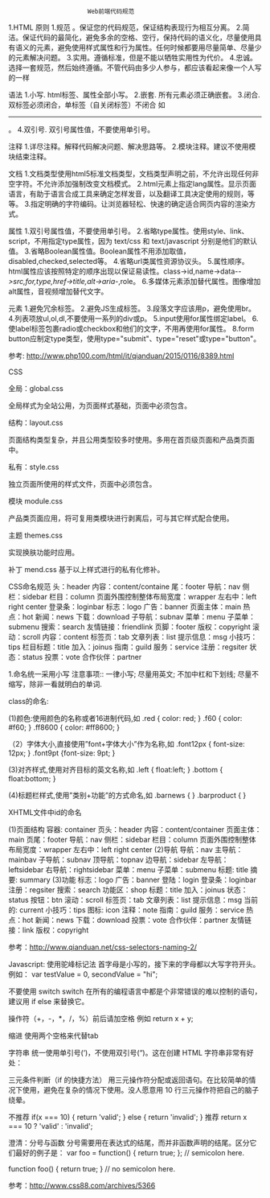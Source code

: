                           Web前端代码规范
1.HTML
原则
1.规范 。保证您的代码规范，保证结构表现行为相互分离。
2.简洁。保证代码的最简化，避免多余的空格、空行，保持代码的语义化，尽量使用具有语义的元素，避免使用样式属性和行为属性。任何时候都要用尽量简单、尽量少的元素解决问题。
3.实用。遵循标准，但是不能以牺牲实用性为代价。
4.忠诚。选择一套规范，然后始终遵循。不管代码由多少人参与，都应该看起来像一个人写的一样

语法
1.小写. html标签、属性全部小写。
2.嵌套. 所有元素必须正确嵌套。
3.闭合. 双标签必须闭合，单标签（自关闭标签）不闭合 如 <hr>。
4.双引号. 双引号属性值，不要使用单引号。

注释
1.详尽注释。解释代码解决问题、解决思路等。
2.模块注释。建议不使用模块结束注释。

文档
1.文档类型使用html5标准文档类型，文档类型声明之前，不允许出现任何非空字符。不允许添加<meta>强制改变文档模式。
2.html元素上指定lang属性。显示页面语言，有助于语言合成工具来确定怎样发音，以及翻译工具决定使用的规则，等等。
3.指定明确的字符编码。让浏览器轻松、快速的确定适合网页内容的渲染方式。

属性
1.双引号属性值，不要使用单引号。
2.省略type属性。使用style、link、script，不用指定type属性，因为 text/css 和 text/javascript 分别是他们的默认值。
3.省略Boolean属性值。Boolean属性不用添加取值，disabled,checked,selected等。
4.省略url类属性资源协议头。
5.属性顺序。html属性应该按照特定的顺序出现以保证易读性。class->id,name->data-*->src,for,type,href->title,alt->aria-*,role。
6.多媒体元素添加替代属性。图像增加alt属性，音视频增加替代文字。

元素
1.避免冗余标签。
2.避免JS生成标签。
3.段落文字应该用p，避免使用br。
4.列表项放ul,ol,dl,不要使用一系列的div或p。
5.input使用for属性绑定label。
6.使label标签包裹radio或checkbox和他们的文字，不用再使用for属性。
8.form button应制定type类型，使用type="submit"、type="reset"或type="button"。

参考: http://www.php100.com/html/it/qianduan/2015/0116/8389.html

CSS

全局：global.css

全局样式为全站公用，为页面样式基础，页面中必须包含。

结构：layout.css

页面结构类型复杂，并且公用类型较多时使用。多用在首页级页面和产品类页面中。

私有：style.css

独立页面所使用的样式文件，页面中必须包含。

模块 module.css

产品类页面应用，将可复用类模块进行剥离后，可与其它样式配合使用。

主题 themes.css

实现换肤功能时应用。

补丁 mend.css 基于以上样式进行的私有化修补。

CSS命名规范
头：header
内容：content/containe
尾：footer
导航：nav
侧栏：sidebar
栏目：column
页面外围控制整体布局宽度：wrapper
左右中：left right center
登录条：loginbar
标志：logo
广告：banner
页面主体：main
热点：hot
新闻：news
下载：download
子导航：subnav
菜单：menu
子菜单：submenu
搜索：search
友情链接：friendlink
页脚：footer
版权：copyright
滚动：scroll
内容：content
标签页：tab
文章列表：list
提示信息：msg
小技巧：tips
栏目标题：title
加入：joinus
指南：guild
服务：service
注册：regsiter
状态：status
投票：vote
合作伙伴：partner

1.命名统一采用小写
注意事项::
一律小写;
尽量用英文;
不加中杠和下划线;
尽量不缩写，除非一看就明白的单词.

class的命名:

(1)颜色:使用颜色的名称或者16进制代码,如
.red { color: red; }
.f60 { color: #f60; }
.ff8600 { color: #ff8600; }

（2）字体大小,直接使用”font+字体大小”作为名称,如
.font12px { font-size: 12px; }
.font9pt {font-size: 9pt; }

(3)对齐样式,使用对齐目标的英文名称,如
.left { float:left; }
.bottom { float:bottom; }

(4)标题栏样式,使用”类别+功能”的方式命名,如
.barnews { }
.barproduct { }


XHTML文件中id的命名

(1)页面结构
容器: container
页头：header
内容：content/container
页面主体：main
页尾：footer
导航：nav
侧栏：sidebar
栏目：column
页面外围控制整体布局宽度：wrapper
左右中：left right center 
(2)导航
导航：nav
主导航：mainbav
子导航：subnav
顶导航：topnav
边导航：sidebar
左导航：leftsidebar
右导航：rightsidebar
菜单：menu
子菜单：submenu
标题: title
摘要: summary 
(3)功能
标志：logo
广告：banner
登陆：login
登录条：loginbar
注册：regsiter
搜索：search
功能区：shop
标题：title
加入：joinus
状态：status
按钮：btn
滚动：scroll
标签页：tab
文章列表：list
提示信息：msg
当前的: current
小技巧：tips
图标: icon
注释：note
指南：guild
服务：service
热点：hot
新闻：news
下载：download
投票：vote
合作伙伴：partner
友情链接：link
版权：copyright

参考：http://www.qianduan.net/css-selectors-naming-2/

Javascript:
使用驼峰标记法
首字母是小写的，接下来的字母都以大写字符开头。例如：
var testValue = 0, secondValue = "hi";

不要使用 switch
switch 在所有的编程语言中都是个非常错误的难以控制的语句，建议用 if else 来替换它。

操作符（+，-，*，/，%）前后请加空格
例如
return x + y;

缩进
使用两个空格来代替tab

字符串
统一使用单引号(‘)，不使用双引号(“)。这在创建 HTML 字符串非常有好处：

三元条件判断（if 的快捷方法）
用三元操作符分配或返回语句。在比较简单的情况下使用，避免在复杂的情况下使用。没人愿意用 10 行三元操作符把自己的脑子绕晕。

不推荐
if(x === 10) {
  return 'valid';
} else {
  return 'invalid';
}
推荐
return x === 10 ? 'valid' : 'invalid';

澄清：分号与函数
分号需要用在表达式的结尾，而并非函数声明的结尾。区分它们最好的例子是：
var foo = function() {
  return true;
};  // semicolon here.
 
function foo() {
  return true;
}  // no semicolon here.


参考：http://www.css88.com/archives/5366
